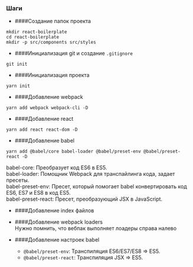 ### Шаги

* ####Создание папок проекта
```
mkdir react-boilerplate
cd react-boilerplate
mkdir -p src/components src/styles
```

* ####Инициализация git и создание `.gitignore`
```
git init
```

* ####Инициализация проекта
```
yarn init
```

* ####Добавление webpack
```
yarn add webpack webpack-cli -D
```

* ####Добавление react
```
yarn add react react-dom -D
```

* ####Добавление babel
```
yarn add @babel/core babel-loader @babel/preset-env @babel/preset-react -D
```
babel-core: Преобразует код ES6 в ES5.  
babel-loader: Помощник Webpack для транспайлинга кода, задает пресеты.  
babel-preset-env: Пресет, который помогает babel конвертировать код ES6, ES7 и ES8 в код ES5.  
babel-preset-react: Пресет, преобразующий JSX в JavaScript.  


* ####Добавление index файлов

* ####Добавление webpack loaders  
Нужно помнить, что вебпак выполняет лоадеры справа налево

* ####Добавление настроек babel  
    * `@babel/preset-env`: Транспиляция ES6/ES7/ES8 => ES5.
    * `@babel/preset-react`: Транспиляция JSX => ES5.
    

